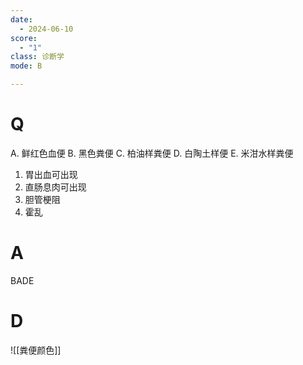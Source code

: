 ```yaml
---
date:
  - 2024-06-10
score:
  - "1"
class: 诊断学
mode: B

---
```



# Q
A. 鲜红色血便 B. 黑色粪便 C. 柏油样粪便
D. 白陶土样便 E. 米泔水样粪便
1. 胃出血可出现
2. 直肠息肉可出现
3. 胆管梗阻
4. 霍乱

# A

BADE


# D
![[粪便颜色]]